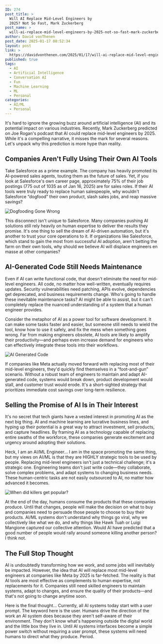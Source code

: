 ```yaml
---
ID: 274
post_title: >
  Will AI Replace Mid-Level Engineers by
  2025? Not So Fast, Mark Zuckerberg
post_name: >
  will-ai-replace-mid-level-engineers-by-2025-not-so-fast-mark-zuckerberg
author: David vonThenen
post_date: 2025-01-17 08:52:34
layout: post
link: >
  https://davidvonthenen.com/2025/01/17/will-ai-replace-mid-level-engineers-by-2025-not-so-fast-mark-zuckerberg/
published: true
tags:
  - AI
  - Artificial Intelligence
  - Conversation AI
  - Fun
  - Machine Learning
  - ML
  - Personal
categories:
  - AI/ML
  - Personal
---
```

It's hard to ignore the growing buzz around artificial intelligence (AI) and its potential impact on various industries. Recently, Mark Zuckerberg predicted on Joe Rogan's podcast that AI could replace mid-level engineers by 2025. While it's a compelling narrative, it misses the mark for several reasons. Let's unpack why this prediction is more hype than reality.

## Companies Aren't Fully Using Their Own AI Tools

Take Salesforce as a prime example. The company has heavily promoted its AI-powered sales agents, touting them as the future of sales. Yet, if you look at Salesforce's own career page, approximately 75% of their job postings (775 out of 1035 as of Jan 16, 2025) are for sales roles. If their AI tools were truly ready to replace human salespeople, why wouldn't Salesforce “dogfood” their own product, slash sales jobs, and reap massive savings?

![Dogfooding Gone Wrong](https://davidvonthenen.com/wp-content/uploads/2025/05/dog-wont-eat-food-from-a-bowl.jpg)

This disconnect isn't unique to Salesforce. Many companies pushing AI solutions still rely heavily on human expertise to deliver the results they promise. It's one thing to sell the dream of AI-driven automation, but it's another to trust your core operations to it. If organizations like Salesforce, which stand to gain the most from successful AI adoption, aren't betting the farm on their own tools, why should we believe AI will displace engineers en masse at other companies?

## AI-Generated Code Still Needs Maintenance

Even if AI can write functional code, that doesn't eliminate the need for mid-level engineers. All code, no matter how well-written, eventually requires updates. Security vulnerabilities need patching, APIs evolve, dependencies get deprecated, and business requirements change. Who's going to handle these inevitable maintenance tasks? AI might be able to assist, but it can't completely replace the nuanced understanding of a system that a human engineer provides.

Consider the metaphor of AI as a power tool for software development. It can make some tasks faster and easier, but someone still needs to wield the tool, know how to use it safely, and fix the mess when something goes wrong. Far from making engineers obsolete, AI tools are likely to amplify their productivity—and perhaps even increase demand for engineers who can effectively integrate these tools into their workflows.

![AI Generated Code](https://davidvonthenen.com/wp-content/uploads/2025/05/ai-generated-code.jpg)

If companies like Meta actually moved forward with replacing most of their mid-level engineers, they'd quickly find themselves in a “foot-and-gun” scenario. Without a robust team of engineers to maintain and adapt AI-generated code, systems would break down, product development would stall, and customer trust would erode. It's a short-sighted strategy that prioritizes immediate cost savings over long-term resilience.

## Selling the Promise of AI Is in Their Interest

It's no secret that tech giants have a vested interest in promoting AI as the next big thing. AI and machine learning are lucrative business lines, and hyping up their potential is a great way to attract investment, sell products, and capture headlines. By framing AI as a technology capable of replacing entire swaths of the workforce, these companies generate excitement and urgency around adopting their solutions.

Heck, I am an AI/ML Engineer… I am in the space promoting the same thing, but my views on AI/ML is that they are HIGHLY strategic tools to be used by people. Replacing mid-level engineers isn't just a technical challenge; it's a strategic one. Engineering teams don't just write code—they collaborate, solve complex problems, and adapt systems to changing business needs. These human-centric tasks are not easily outsourced to AI, no matter how advanced it becomes.

![When did killers get popular?](https://davidvonthenen.com/wp-content/uploads/2025/05/luigi.png)

At the end of the day, humans consume the products that these companies produce. Until that changes, people will make the decision on what to buy and companies need to persuade those people to choose to buy their products. AI/ML systems don't understand why things go viral, why we collectively like what we do, and why things like Hawk Tuah or Luigi Mangione captured our collective attention. Would AI have predicted that a good number of people would rally around someone killing another person? I think not.

## The Full Stop Thought

AI is undoubtedly transforming how we work, and some jobs will inevitably be impacted. However, the idea that AI will replace most mid-level engineers at companies like Meta by 2025 is far-fetched. The reality is that AI tools are most effective as complements to human expertise, not replacements for it. Companies still need skilled engineers to maintain systems, adapt to changes, and ensure the quality of their products—and that's not going to change anytime soon.

Here is the final thought… Currently, all AI systems today start with a user prompt. The keyword here is the user. Humans drive the direction of the work an AI system does because they aren't self-aware of their environment. They don't know what's happening outside the digital world and the little box they live in. Until AI systems interfaces become a simple power switch without requiring a user prompt, these systems will need humans to direct what they produce. Period.
